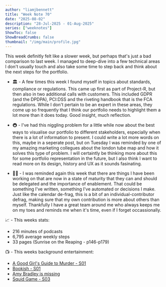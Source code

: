 ```yaml
---
author: "liamjbennett"
title: "Week Note 70"
date: "2025-08-02"
description: "28-Jul-2025 - 01-Aug-2025"
series: ["weeknotes"]
ShowToc: false
ShowBreadCrumbs: false
thumbnail: "/img/main/profile.jpg"
---
```


This week definitly felt like a slower week, but perhaps that's just a bad comparison to last week. I managed to deep-dive into a few technical areas I don't usually touch and also take some time to step back and think about the next steps for the portfolio.
<p/>

* 🏛️ - A few times this week I found myself in topics about standards, compliance or regulations. This came up first as part of Project-R, but then also in two additional calls with customers. This included GDPR (and the DPDPA), PCI:DSS and the riveting handbook that is the FCA regulations. While I don't pertain to be an expert in these areas, they come up so frequently that I think our portfolio needs to highlight them a lot more than it does today. Good insight, much reflection.
<p/>

* 🚇 - I've had this niggling problem for a little while now about the best ways to visualise our portfolio to different stakeholders, especially when there is a lot of information to present. I could write a lot more words on this, maybe in a seperate post, but on Tuesday I was reminded by one of my amazing marketing collegues about the london tube map and how it solves this type of problem. I will certaintly be thinking more about this for some portfolio representation in the future, but I also think I want to read more on its design, history and UX as it sounds fasinating.
<p/>

* 👐🏻 - I was reminded again this week that there are things I have been working on that are now in a state of maturity that they can and should be delegated and the importance of enablement. That could be something I've written, something I've automated or decisions I make. Just like the calendar de-frag, this is a bit of an individual-contributor defrag, making sure that my own contribution is more about others than myself. Thankfully I have a great team around me who always keeps me on my toes and reminds me when it's time, even if I forget occassionally.
<p/>

📈 - This weeks stats:
* 216 minutes of podcasts
* 6,795 average weekly steps
* 33 pages (Sunrise on the Reaping - p146-p179)
<p/>

📺 - This weeks background entertainment:
* [A Good Girl's Guide to Murder - S01](https://www.imdb.com/title/tt28118211)
* [Bookish - S01](https://www.imdb.com/title/tt32066226/)
* [Amy Bradley is missing](https://www.imdb.com/title/tt37439438)
* [Squid Game - S03](https://www.imdb.com/title/tt10919420)